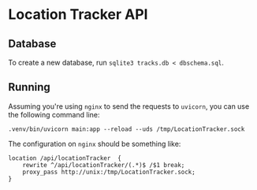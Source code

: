 # Location Tracker API

## Database

To create a new database, run `sqlite3 tracks.db < dbschema.sql`.

## Running

Assuming you're using `nginx` to send the requests to `uvicorn`, you can use the following command line:

    .venv/bin/uvicorn main:app --reload --uds /tmp/LocationTracker.sock

The configuration on `nginx` should be something like:

    location /api/locationTracker  {
        rewrite ^/api/locationTracker/(.*)$ /$1 break;
        proxy_pass http://unix:/tmp/LocationTracker.sock;
    }